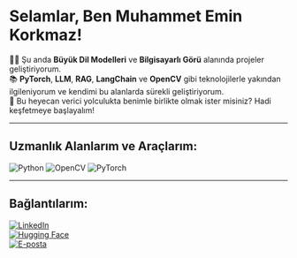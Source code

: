 # Selamlar, Ben Muhammet Emin Korkmaz!

👩‍💻 Şu anda **Büyük Dil Modelleri** ve **Bilgisayarlı Görü** alanında projeler geliştiriyorum.  
📚 **PyTorch**, **LLM**, **RAG**, **LangChain** ve **OpenCV** gibi teknolojilerle yakından ilgileniyorum ve kendimi bu alanlarda sürekli geliştiriyorum.  
🚀 Bu heyecan verici yolculukta benimle birlikte olmak ister misiniz? Hadi keşfetmeye başlayalım!  

---

## Uzmanlık Alanlarım ve Araçlarım:

![Python](https://img.shields.io/badge/Python-3776AB?style=for-the-badge&logo=python&logoColor=white)
![OpenCV](https://img.shields.io/badge/OpenCV-5C3EE8?style=for-the-badge&logo=opencv&logoColor=white)
![PyTorch](https://img.shields.io/badge/PyTorch-EE4C2C?style=for-the-badge&logo=pytorch&logoColor=white)

---

## Bağlantılarım:

[![LinkedIn](https://img.shields.io/badge/LinkedIn-0077B5?style=for-the-badge&logo=linkedin&logoColor=white)](https://www.linkedin.com/in/muhammet-emin-korkmaz-a54993190/)  
[![Hugging Face](https://img.shields.io/badge/Hugging%20Face-FFCC00?style=for-the-badge&logo=huggingface&logoColor=black)](https://huggingface.co/korkmazemin1)  
[![E-posta](https://img.shields.io/badge/Email-D14836?style=for-the-badge&logo=gmail&logoColor=white)](mailto:korkmazzeminn1@gmail.com)  
